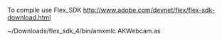 To compile use Flex_SDK
http://www.adobe.com/devnet/flex/flex-sdk-download.html

~/Downloads/flex_sdk_4/bin/amxmlc AKWebcam.as

